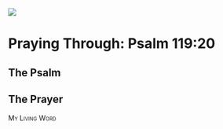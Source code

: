 <img class="intro-right" src="/images/art-paris-psalter.jpg">

<style>
  li {list-style-type: none;}
  p + ul {
    margin-top: -18px;
}
</style>

# Praying Through: Psalm 119:20

## The Psalm

## The Prayer

<div style="font-variant: small-caps;">
My Living Word
</div>
